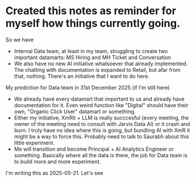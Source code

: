 # Created this notes as reminder for myself how things currently going.

So we have
- Internal Data team, at least in my team, struggling to create two important datamarts: MS Hiring and MH Ticket and Conversation
- We also have no new AI initiative whatsoever that already implemented. The chatting with documentation is expanded to Retail, but afar from that, nothing. There's an initiative that I want to do here.


My prediction for Data team in 31st December 2025 (if I'm still here)
- We already have every datamart that important to us and already have documentation for it. Even weird function like "Digital" should have their own, "Organic Click User" datamart or something.
- Either my initiative, XmRit + LLM is really succcesful (every meeting, the owner of the meeting need to consult with Jarvis Data AI) or it crash and burn. I truly have no idea where this is going, but bundling AI with XmR it might be a way to force this. Probably need to talk to Saurabh about this little experiment.
- Me will transition and become Principal + AI Analytics Engineer or something. Basically where all the data is there, the job for Data team is to build more and more experiment.

I'm writing this as 2025-05-21. Let's see
